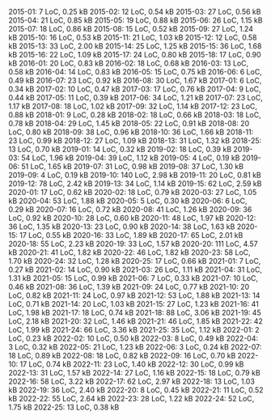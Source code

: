 ﻿2015-01:   7 LoC,   0.25 kB
2015-02:  12 LoC,   0.54 kB
2015-03:  27 LoC,   0.56 kB
2015-04:  21 LoC,   0.85 kB
2015-05:  19 LoC,   0.88 kB
2015-06:  26 LoC,   1.15 kB
2015-07:  18 LoC,   0.86 kB
2015-08:  15 LoC,   0.52 kB
2015-09:  27 LoC,   1.24 kB
2015-10:  16 LoC,   0.53 kB
2015-11:  21 LoC,   1.03 kB
2015-12:  12 LoC,   0.58 kB
2015-13:  33 LoC,   2.00 kB
2015-14:  25 LoC,   1.25 kB
2015-15:  36 LoC,   1.68 kB
2015-16:  22 LoC,   1.09 kB
2015-17:  24 LoC,   0.80 kB
2015-18:  17 LoC,   0.90 kB
2016-01:  20 LoC,   0.83 kB
2016-02:  18 LoC,   0.68 kB
2016-03:  13 LoC,   0.58 kB
2016-04:  14 LoC,   0.83 kB
2016-05:  15 LoC,   0.75 kB
2016-06:   6 LoC,   0.49 kB
2016-07:  23 LoC,   0.92 kB
2016-08:  30 LoC,   1.67 kB
2017-01:   6 LoC,   0.34 kB
2017-02:  10 LoC,   0.47 kB
2017-03:  17 LoC,   0.76 kB
2017-04:   9 LoC,   0.44 kB
2017-05:  11 LoC,   0.39 kB
2017-06:  34 LoC,   1.21 kB
2017-07:  23 LoC,   1.17 kB
2017-08:  18 LoC,   1.02 kB
2017-09:  32 LoC,   1.14 kB
2017-12:  23 LoC,   0.88 kB
2018-01:   9 LoC,   0.28 kB
2018-02:  18 LoC,   0.66 kB
2018-03:  18 LoC,   0.78 kB
2018-04:  29 LoC,   1.45 kB
2018-05:  22 LoC,   0.91 kB
2018-08:  20 LoC,   0.80 kB
2018-09:  38 LoC,   0.96 kB
2018-10:  36 LoC,   1.66 kB
2018-11:  23 LoC,   0.99 kB
2018-12:  27 LoC,   1.09 kB
2018-13:  31 LoC,   1.32 kB
2018-25:  13 LoC,   0.70 kB
2019-01:  14 LoC,   0.32 kB
2019-02:  18 LoC,   0.39 kB
2019-03:  54 LoC,   1.96 kB
2019-04:  39 LoC,   1.12 kB
2019-05:   4 LoC,   0.19 kB
2019-06:  51 LoC,   1.65 kB
2019-07:  31 LoC,   0.98 kB
2019-08:  37 LoC,   1.30 kB
2019-09:   4 LoC,   0.19 kB
2019-10: 140 LoC,   2.98 kB
2019-11:  20 LoC,   0.81 kB
2019-12:  78 LoC,   2.42 kB
2019-13:  34 LoC,   1.14 kB
2019-15:  62 LoC,   2.59 kB
2020-01:  17 LoC,   0.62 kB
2020-02:  18 LoC,   0.79 kB
2020-03:  27 LoC,   1.05 kB
2020-04:  53 LoC,   1.88 kB
2020-05:   5 LoC,   0.30 kB
2020-06:   6 LoC,   0.29 kB
2020-07:  16 LoC,   0.72 kB
2020-08:  41 LoC,   1.26 kB
2020-09:  36 LoC,   0.92 kB
2020-10:  28 LoC,   0.60 kB
2020-11:  48 LoC,   1.97 kB
2020-12:  36 LoC,   1.35 kB
2020-13:  23 LoC,   0.90 kB
2020-14:  38 LoC,   1.63 kB
2020-15:  17 LoC,   0.55 kB
2020-16:  33 LoC,   1.89 kB
2020-17:  65 LoC,   2.01 kB
2020-18:  55 LoC,   2.23 kB
2020-19:  33 LoC,   1.57 kB
2020-20: 111 LoC,   4.57 kB
2020-21:  41 LoC,   1.82 kB
2020-22:  46 LoC,   1.82 kB
2020-23:  58 LoC,   1.70 kB
2020-24:  32 LoC,   1.28 kB
2020-25:  17 LoC,   0.66 kB
2021-01:   7 LoC,   0.27 kB
2021-02:  14 LoC,   0.90 kB
2021-03:  26 LoC,   1.11 kB
2021-04:  31 LoC,   1.31 kB
2021-05:  15 LoC,   0.99 kB
2021-06:   7 LoC,   0.33 kB
2021-07:  10 LoC,   0.46 kB
2021-08:  36 LoC,   1.39 kB
2021-09:  24 LoC,   0.77 kB
2021-10:  20 LoC,   0.82 kB
2021-11:  24 LoC,   0.97 kB
2021-12:  53 LoC,   1.88 kB
2021-13:  14 LoC,   0.71 kB
2021-14:  20 LoC,   1.03 kB
2021-15:  27 LoC,   1.23 kB
2021-16:  41 LoC,   1.98 kB
2021-17:  18 LoC,   0.74 kB
2021-18:  88 LoC,   3.06 kB
2021-19:  45 LoC,   2.18 kB
2021-20:  32 LoC,   1.46 kB
2021-21:  46 LoC,   1.85 kB
2021-22:  42 LoC,   1.99 kB
2021-24:  66 LoC,   3.36 kB
2021-25:  35 LoC,   1.12 kB
2022-01:   2 LoC,   0.23 kB
2022-02:  10 LoC,   0.50 kB
2022-03:   8 LoC,   0.49 kB
2022-04:   3 LoC,   0.32 kB
2022-05:  21 LoC,   1.23 kB
2022-06:   3 LoC,   0.24 kB
2022-07:  18 LoC,   0.89 kB
2022-08:  18 LoC,   0.82 kB
2022-09:  16 LoC,   0.70 kB
2022-10:  17 LoC,   0.74 kB
2022-11:  23 LoC,   1.40 kB
2022-12:  30 LoC,   0.99 kB
2022-13:  31 LoC,   1.57 kB
2022-14:  27 LoC,   1.16 kB
2022-15:  18 LoC,   0.79 kB
2022-16:  58 LoC,   3.22 kB
2022-17:  62 LoC,   2.97 kB
2022-18:  13 LoC,   1.03 kB
2022-19:  36 LoC,   2.40 kB
2022-20:   8 LoC,   0.45 kB
2022-21:  11 LoC,   0.52 kB
2022-22:  55 LoC,   2.64 kB
2022-23:  28 LoC,   1.22 kB
2022-24:  52 LoC,   1.75 kB
2022-25:  13 LoC,   0.38 kB
